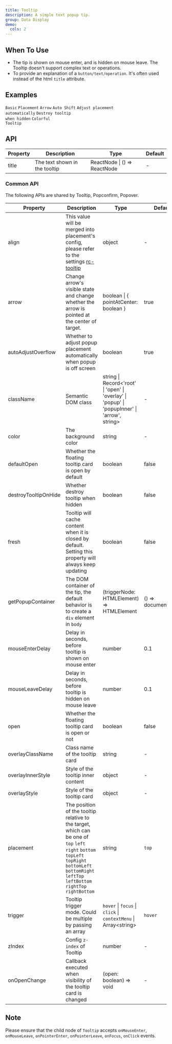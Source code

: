 ```yaml
---
title: Tooltip
description: A simple text popup tip.
group: Data Display
demo:
  cols: 2
---
```


## When To Use

- The tip is shown on mouse enter, and is hidden on mouse leave. The Tooltip doesn't support complex text or operations.
- To provide an explanation of a `button/text/operation`. It's often used instead of the html `title` attribute.

## Examples

<!-- prettier-ignore -->
<code src="./demo/basic.tsx">Basic</code>
<code src="./demo/placement.tsx">Placement</code>
<code src="./demo/arrow.tsx">Arrow</code>
<code src="./demo/shift.tsx" iframe="200">Auto Shift</code>
<code src="./demo/auto-adjust-overflow.tsx" debug>Adjust placement automatically</code>
<code src="./demo/destroy-tooltip-on-hide.tsx" debug>Destroy tooltip when hidden</code>
<code src="./demo/colorful.tsx">Colorful Tooltip</code>

## API

| Property | Description                   | Type                         | Default |
| -------- | ----------------------------- | ---------------------------- | ------- |
| title    | The text shown in the tooltip | ReactNode \| () => ReactNode | -       |

### Common API

The following APIs are shared by Tooltip, Popconfirm, Popover.

| Property | Description | Type | Default | Version |
| --- | --- | --- | --- | --- |
| align | This value will be merged into placement's config, please refer to the settings [rc-tooltip](https://github.com/react-component/tooltip) | object | - |  |
| arrow | Change arrow's visible state and change whether the arrow is pointed at the center of target. | boolean \| { pointAtCenter: boolean } | true |  |
| autoAdjustOverflow | Whether to adjust popup placement automatically when popup is off screen | boolean | true |  |
| className | Semantic DOM class | string \| Record&lt;'root' \| 'open' \| 'overlay' \| 'popup' \| 'popupInner' \| 'arrow', string> | - |  |
| color | The background color | string | - |  |
| defaultOpen | Whether the floating tooltip card is open by default | boolean | false |  |
| destroyTooltipOnHide | Whether destroy tooltip when hidden | boolean | false |  |
| fresh | Tooltip will cache content when it is closed by default. Setting this property will always keep updating | boolean | false |  |
| getPopupContainer | The DOM container of the tip, the default behavior is to create a `div` element in `body` | (triggerNode: HTMLElement) => HTMLElement | () => document.body |  |
| mouseEnterDelay | Delay in seconds, before tooltip is shown on mouse enter | number | 0.1 |  |
| mouseLeaveDelay | Delay in seconds, before tooltip is hidden on mouse leave | number | 0.1 |  |
| open | Whether the floating tooltip card is open or not | boolean | false |  |
| overlayClassName | Class name of the tooltip card | string | - |  |
| overlayInnerStyle | Style of the tooltip inner content | object | - |  |
| overlayStyle | Style of the tooltip card | object | - |  |
| placement | The position of the tooltip relative to the target, which can be one of `top` `left` `right` `bottom` `topLeft` `topRight` `bottomLeft` `bottomRight` `leftTop` `leftBottom` `rightTop` `rightBottom` | string | `top` |  |
| trigger | Tooltip trigger mode. Could be multiple by passing an array | `hover` \| `focus` \| `click` \| `contextMenu` \| Array&lt;string> | `hover` |  |
| zIndex | Config `z-index` of Tooltip | number | - |  |
| onOpenChange | Callback executed when visibility of the tooltip card is changed | (open: boolean) => void | - |  |

## Note

Please ensure that the child node of `Tooltip` accepts `onMouseEnter`, `onMouseLeave`, `onPointerEnter`, `onPointerLeave`, `onFocus`, `onClick` events.
